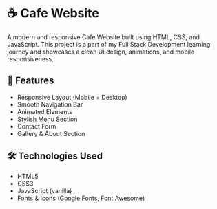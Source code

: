 # ☕ Cafe Website

A modern and responsive Cafe Website built using HTML, CSS, and JavaScript. This project is a part of my Full Stack Development learning journey and showcases a clean UI design, animations, and mobile responsiveness.

## 📌 Features

- Responsive Layout (Mobile + Desktop)
- Smooth Navigation Bar
- Animated Elements
- Stylish Menu Section
- Contact Form
- Gallery & About Section

## 🛠️ Technologies Used

- HTML5
- CSS3
- JavaScript (vanilla)
- Fonts & Icons (Google Fonts, Font Awesome)



